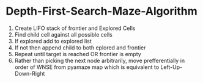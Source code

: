 # Depth-First-Search-Maze-Algorithm

1. Create LIFO stack of frontier and Explored Cells
2. Find child cell against all possible cells
3. If explored add to explored list
4. If not then append child to both eplored and frontier 
5. Repeat until target is reached OR frontier is empty
6. Rather than picking the next node arbitrarily, move prefferentially in order of WNSE from pyamaze map which is equivalent to Left-Up-Down-Right
